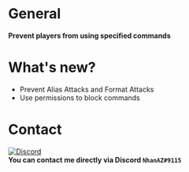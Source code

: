 # General
**Prevent players from using specified commands**

# What's new?
- Prevent Alias Attacks and Format Attacks
- Use permissions to block commands

# Contact
[![Discord](https://img.shields.io/discord/986553214889517088?label=discord&color=7289DA&logo=discord)](https://discord.gg/j2X83ujT6c)\
**You can contact me directly via Discord `NhanAZ#9115`**

<!--
- TODO: Implement some of the features available on this plugin
+ @see https://github.com/TwistedAsylumMC/CommandBlockerX
+ @see https://github.com/TitaniumLB6571/TitanCommandBlocker
+ @see https://github.com/fernanACM/WorldCommandBlocker
+ @see https://github.com/Laith98Dev/BanCommands
-->